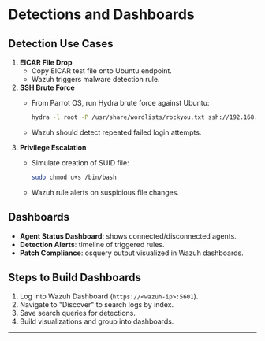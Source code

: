 # Detections and Dashboards

## Detection Use Cases

1.  **EICAR File Drop**
    -   Copy EICAR test file onto Ubuntu endpoint.
    -   Wazuh triggers malware detection rule.
2.  **SSH Brute Force**
    -   From Parrot OS, run Hydra brute force against Ubuntu:

        ``` bash
        hydra -l root -P /usr/share/wordlists/rockyou.txt ssh://192.168.100.10
        ```

    -   Wazuh should detect repeated failed login attempts.
3.  **Privilege Escalation**
    -   Simulate creation of SUID file:

        ``` bash
        sudo chmod u+s /bin/bash
        ```

    -   Wazuh rule alerts on suspicious file changes.

## Dashboards

-   **Agent Status Dashboard**: shows connected/disconnected agents.
-   **Detection Alerts**: timeline of triggered rules.
-   **Patch Compliance**: osquery output visualized in Wazuh dashboards.

## Steps to Build Dashboards

1.  Log into Wazuh Dashboard (`https://<wazuh-ip>:5601`).
2.  Navigate to "Discover" to search logs by index.
3.  Save search queries for detections.
4.  Build visualizations and group into dashboards.

------------------------------------------------------------------------

